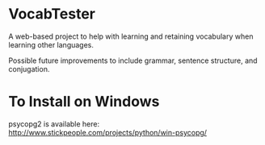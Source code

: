 VocabTester
===========

A web-based project to help with learning and retaining vocabulary when learning other languages.

Possible future improvements to include grammar, sentence structure, and conjugation.

# To Install on Windows
psycopg2 is available here: http://www.stickpeople.com/projects/python/win-psycopg/